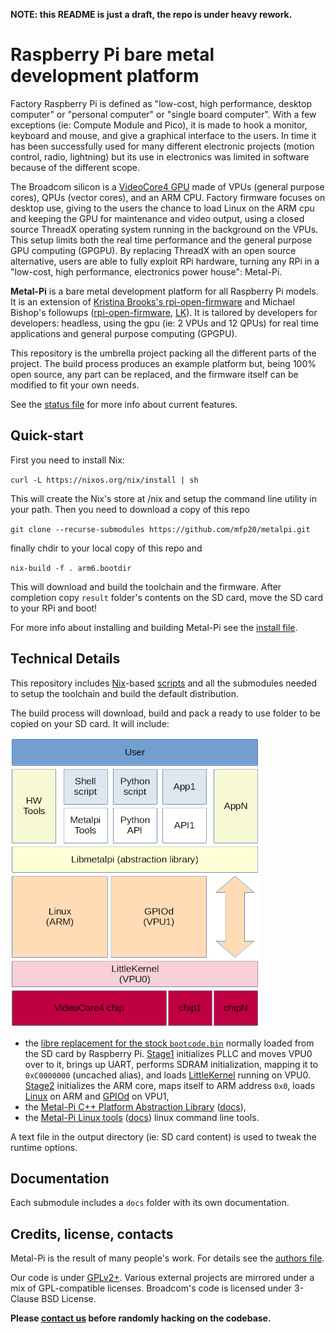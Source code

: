 **NOTE: this README is just a draft, the repo is under heavy rework.**

# Raspberry Pi bare metal development platform

Factory Raspberry Pi is defined as "low-cost, high performance, desktop computer" or "personal computer" or "single board computer". With a few exceptions (ie: Compute Module and Pico), it is made to hook a monitor, keyboard and mouse, and give a graphical interface to the users. In time it has been successfully used for many different electronic projects (motion control, radio, lightning) but its use in electronics was limited in software because of the different scope.

The Broadcom silicon is a [VideoCore4 GPU](https://en.wikipedia.org/wiki/VideoCore) made of VPUs (general purpose cores), QPUs (vector cores), and an ARM CPU. Factory firmware focuses on desktop use, giving to the users the chance to load Linux on the ARM cpu and keeping the GPU for maintenance and video output, using a closed source ThreadX operating system running in the background on the VPUs. This setup limits both the real time performance and the general purpose GPU computing (GPGPU). By replacing ThreadX with an open source alternative, users are able to fully exploit RPi hardware, turning any RPi in a "low-cost, high performance, electronics power house": Metal-Pi.

**Metal-Pi** is a bare metal development platform for all Raspberry Pi models. It is an extension of [Kristina Brooks's rpi-open-firmware](https://github.com/christinaa/rpi-open-firmware) and Michael Bishop's followups ([rpi-open-firmware](https://github.com/librerpi/rpi-open-firmware), [LK](https://github.com/librerpi/lk)). It is tailored by developers for developers: headless, using the gpu (ie: 2 VPUs and 12 QPUs) for real time applications and general purpose computing (GPGPU).

This repository is the umbrella project packing all the different parts of the project. The build process produces an example platform but, being 100% open source, any part can be replaced, and the firmware itself can be modified to fit your own needs.

See the [status file](STATUS.md) for more info about current features.


## Quick-start

First you need to install Nix:

`curl -L https://nixos.org/nix/install | sh`

This will create the Nix's store at /nix and setup the command line utility in your path. Then you need to download a copy of this repo

`git clone --recurse-submodules https://github.com/mfp20/metalpi.git`

finally chdir to your local copy of this repo and

`nix-build -f . arm6.bootdir`

This will download and build the toolchain and the firmware. After completion copy `result` folder's contents on the SD card,
move the SD card to your RPi and boot!

For more info about installing and building Metal-Pi see the [install file](INSTALL.md).


## Technical Details

This repository includes [Nix](https://nixos.org/)-based [scripts](nix/) and all the submodules needed to setup the toolchain and build the default distribution.

The build process will download, build and pack a ready to use folder to be copied on your SD card. It will include:

![Metal-Pi parts](docs/metalpi_parts.png)

- the [libre replacement for the stock `bootcode.bin`](vc4-lk/) normally loaded from the SD card by Raspberry Pi. [Stage1](vc4-lk/app/stage1) initializes PLLC and moves VPU0 over to it, brings up UART, performs SDRAM initialization, mapping it to `0xC0000000` (uncached alias), and loads [LittleKernel](https://github.com/littlekernel/lk) running on VPU0. [Stage2](vc4-lk/app/stage2) initializes the ARM core, maps itself to ARM address `0x0`, loads [Linux](http://www.tinycorelinux.net/) on ARM and [GPIOd](vc4-lk/app/gpiod) on VPU1,
- the [Metal-Pi C++ Platform Abstraction Library](lib/) ([docs](docs/metalpi-lib.md)),
- the [Metal-Pi Linux tools](tools/) ([docs](docs/metalpi-tools.md)) linux command line tools.

A text file in the output directory (ie: SD card content) is used to tweak the runtime options.


## Documentation

Each submodule includes a `docs` folder with its own documentation.


## Credits, license, contacts

Metal-Pi is the result of many people's work. For details see the [authors file](AUTHORS.md).

Our code is under [GPLv2+](LICENSE). Various external projects are mirrored under a mix of GPL-compatible licenses. Broadcom's code is licensed under 3-Clause BSD License.

**Please [contact us](CONTRIBUTING.md) before randomly hacking on the codebase.**
